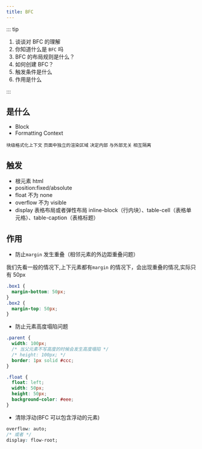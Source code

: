 ```yaml
---
title: BFC
---
```


::: tip

1. 谈谈对 BFC 的理解
2. 你知道什么是 `BFC` 吗
3. BFC 的布局规则是什么？
4. 如何创建 BFC？
5. 触发条件是什么
6. 作用是什么

:::

## 是什么

- Block
- Formatting Context

`块级格式化上下文` `页面中独立的渲染区域` `决定内部` `与外部无关` `相互隔离`

## 触发

- 根元素 html
- position:fixed/absolute
- float 不为 none
- overflow 不为 visible
- display 表格布局或者弹性布局 inline-block（行内块）、table-cell（表格单元格）、table-caption（表格标题）

## 作用

- 防止`margin` 发生重叠（相邻元素的外边距重叠问题）

我们先看一般的情况下,上下元素都有`margin` 的情况下，会出现重叠的情况,实际只有 50px

```css
.box1 {
  margin-bottom: 50px;
}
.box2 {
  margin-top: 50px;
}
```

- 防止元素高度塌陷问题

```css
.parent {
  width: 100px;
  /* 当父元素不写高度的时候会发生高度塌陷 */
  /* height: 100px; */
  border: 1px solid #ccc;
}

.float {
  float: left;
  width: 50px;
  height: 50px;
  background-color: #eee;
}
```

- 清除浮动(BFC 可以包含浮动的元素)

```css
overflow: auto;
/* 或者 */
display: flow-root;
```
